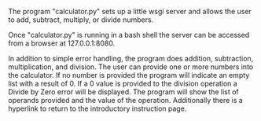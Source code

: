 The program "calculator.py" sets up a little wsgi server and allows the user
to add, subtract, multiply, or divide numbers.

Once "calculator.py" is running in a bash shell the server can
be accessed from a browser at 127.0.0.1:8080.

In addition to simple error handling, the program does addition,
subtraction, multiplication, and division.
The user can provide one or more numbers into the calculator.  If no
number is provided the program will indicate an empty list with 
a result of 0.  If a 0 value is provided to the division operation
a Divide by Zero error will be displayed.
The program will show the list of operands provided and the value
of the operation.
Additionally there is a hyperlink to return to the introductory 
instruction page.

